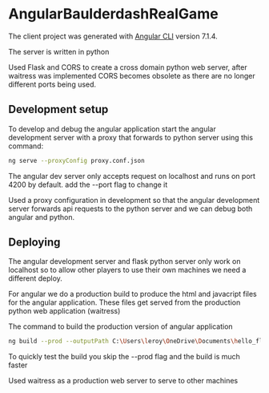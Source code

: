 # AngularBaulderdashRealGame

The client project was generated with [Angular CLI](https://github.com/angular/angular-cli) version 7.1.4.

The server is written in python


Used Flask and CORS to create a cross domain python web server, after waitress was implemented CORS becomes obsolete as there are no longer different ports being used.

## Development setup

To develop and debug the angular application start the angular development server with a proxy that forwards to python server using this command: 
```sh
ng serve --proxyConfig proxy.conf.json 
```
The angular dev server only accepts request on localhost and runs on port 4200 by default.  add the --port flag to change it

Used a proxy configuration in development so that the angular development server forwards api requests to the python server and we can debug both angular and python.   

## Deploying

The angular development server and flask python server only work on localhost so to allow other players to use their own machines we need a different deploy.

For angular we do a production build to produce the html and javacript files for the angular application.   These files get served from the production python web application (waitress)

The command to build the production version of angular application

```sh
ng build --prod --outputPath C:\Users\leroy\OneDrive\Documents\hello_flask\client --baseHref /
```


To quickly test the build you skip the --prod flag and the build is much faster

Used waitress as a production web server to serve to other machines


